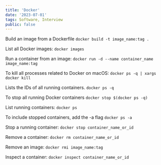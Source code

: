 ```yaml
---
title: 'Docker'
date: '2023-07-01'
tags: Software, Interview
public: false
---
```


Build an image from a Dockerfile
`docker build -t image_name:tag .`

List all Docker images:
`docker images`

Run a container from an image:
`docker run -d --name container_name image_name:tag`

To kill all processes related to Docker on macOS:
`docker ps -q | xargs docker kill`

Lists the IDs of all running containers.
`docker ps -q`

To stop all running Docker containers
`docker stop $(docker ps -q)`

List running containers:
`docker ps`

To include stopped containers, add the -a flag
`docker ps -a`


Stop a running container:
`docker stop container_name_or_id`

Remove a container:
`docker rm container_name_or_id`

Remove an image:
`docker rmi image_name:tag`

Inspect a container:
`docker inspect container_name_or_id`

